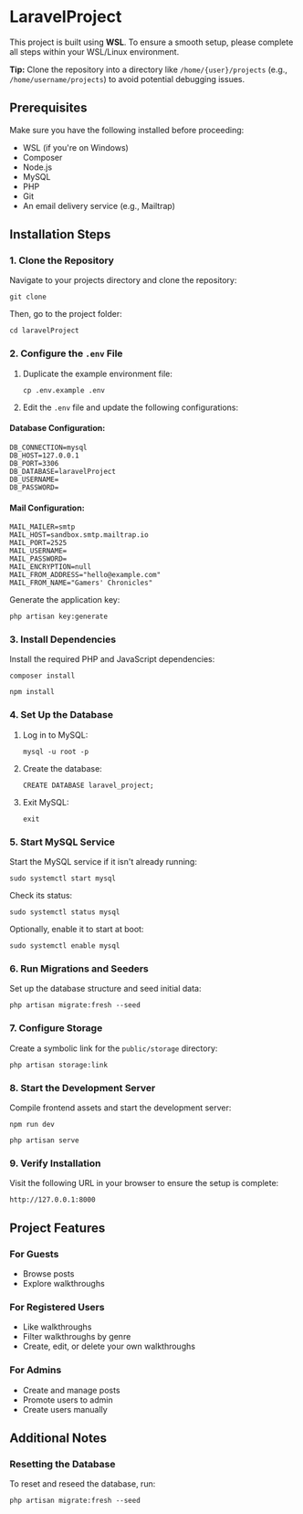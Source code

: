 <!DOCTYPE html>
<html lang="en">
<head>
    <meta charset="UTF-8">
    <meta name="viewport" content="width=device-width, initial-scale=1.0">
    <title>LaravelProject README</title>
</head>
<body>
    <h1>LaravelProject</h1>
    <p>
        This project is built using <strong>WSL</strong>. To ensure a smooth setup, please complete all steps within your WSL/Linux environment.
    </p>
    <p>
        <strong>Tip:</strong> Clone the repository into a directory like <code>/home/{user}/projects</code> 
        (e.g., <code>/home/username/projects</code>) to avoid potential debugging issues.
    </p>

<h2>Prerequisites</h2>
    <p>Make sure you have the following installed before proceeding:</p>
    <ul>
        <li>WSL (if you're on Windows)</li>
        <li>Composer</li>
        <li>Node.js</li>
        <li>MySQL</li>
        <li>PHP</li>
        <li>Git</li>
        <li>An email delivery service (e.g., Mailtrap)</li>
    </ul>

<h2>Installation Steps</h2>

<h3>1. Clone the Repository</h3>
    <p>Navigate to your projects directory and clone the repository:</p>
    <pre><code>git clone <https://github.com/LunaDHeere05/laravelProject></code></pre>
    <p>Then, go to the project folder:</p>
    <pre><code>cd laravelProject</code></pre>

<h3>2. Configure the <code>.env</code> File</h3>
    <ol>
        <li>Duplicate the example environment file:
            <pre><code>cp .env.example .env</code></pre>
        </li>
        <li>Edit the <code>.env</code> file and update the following configurations:</li>
    </ol>

<h4>Database Configuration:</h4>
    <pre><code>DB_CONNECTION=mysql
DB_HOST=127.0.0.1
DB_PORT=3306
DB_DATABASE=laravelProject
DB_USERNAME=<your-database-username>
DB_PASSWORD=<your-database-password>
</code></pre>

<h4>Mail Configuration:</h4>
    <pre><code>MAIL_MAILER=smtp
MAIL_HOST=sandbox.smtp.mailtrap.io
MAIL_PORT=2525
MAIL_USERNAME=<your-mailtrap-username>
MAIL_PASSWORD=<your-mailtrap-password>
MAIL_ENCRYPTION=null
MAIL_FROM_ADDRESS="hello@example.com"
MAIL_FROM_NAME="Gamers' Chronicles"
</code></pre>

<p>Generate the application key:</p>
    <pre><code>php artisan key:generate</code></pre>

<h3>3. Install Dependencies</h3>
    <p>Install the required PHP and JavaScript dependencies:</p>
    <pre><code>composer install</code></pre>
    <pre><code>npm install</code></pre>

<h3>4. Set Up the Database</h3>
    <ol>
        <li>Log in to MySQL:
            <pre><code>mysql -u root -p</code></pre>
        </li>
        <li>Create the database:
            <pre><code>CREATE DATABASE laravel_project;</code></pre>
        </li>
        <li>Exit MySQL:
            <pre><code>exit</code></pre>
        </li>
    </ol>

<h3>5. Start MySQL Service</h3>
    <p>Start the MySQL service if it isn't already running:</p>
    <pre><code>sudo systemctl start mysql</code></pre>
    <p>Check its status:</p>
    <pre><code>sudo systemctl status mysql</code></pre>
    <p>Optionally, enable it to start at boot:</p>
    <pre><code>sudo systemctl enable mysql</code></pre>

<h3>6. Run Migrations and Seeders</h3>
    <p>Set up the database structure and seed initial data:</p>
    <pre><code>php artisan migrate:fresh --seed</code></pre>

<h3>7. Configure Storage</h3>
    <p>Create a symbolic link for the <code>public/storage</code> directory:</p>
    <pre><code>php artisan storage:link</code></pre>

<h3>8. Start the Development Server</h3>
    <p>Compile frontend assets and start the development server:</p>
    <pre><code>npm run dev</code></pre>
    <pre><code>php artisan serve</code></pre>

<h3>9. Verify Installation</h3>
    <p>Visit the following URL in your browser to ensure the setup is complete:</p>
    <pre><code>http://127.0.0.1:8000</code></pre>

<h2>Project Features</h2>
    <h3>For Guests</h3>
    <ul>
        <li>Browse posts</li>
        <li>Explore walkthroughs</li>
    </ul>
    <h3>For Registered Users</h3>
    <ul>
        <li>Like walkthroughs</li>
        <li>Filter walkthroughs by genre</li>
        <li>Create, edit, or delete your own walkthroughs</li>
    </ul>
    <h3>For Admins</h3>
    <ul>
        <li>Create and manage posts</li>
        <li>Promote users to admin</li>
        <li>Create users manually</li>
    </ul>

<h2>Additional Notes</h2>
    <h3>Resetting the Database</h3>
    <p>To reset and reseed the database, run:</p>
    <pre><code>php artisan migrate:fresh --seed</code></pre>
</body>
</html>
